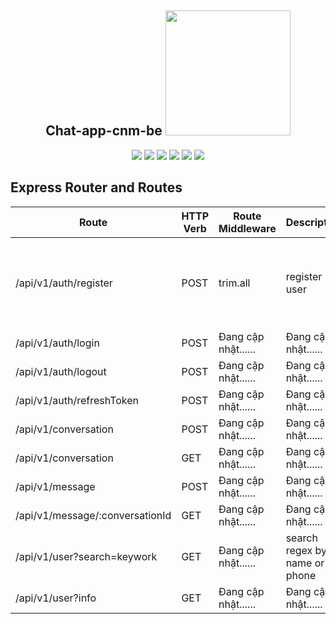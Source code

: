 <h2 align="center">Chat-app-cnm-be <img src="https://media.giphy.com/media/rsUGLKwgSvSxmq1VrZ/giphy.gif" width="200"></h2>
<p align="center">
<img src="https://img.shields.io/badge/-JavaScript-black?style=flat-square&logo=javascript"/>
<img src="https://img.shields.io/badge/-Nodejs-black?style=flat-square&logo=Node.js"/>
<img src="https://img.shields.io/badge/-Expressjs-black?style=flat-square&logo=Express.js"/>
<img src="https://img.shields.io/badge/-MongoDB-black?style=flat-square&logo=mongodb"/>
<img src="https://img.shields.io/badge/-Git-black?style=flat-square&logo=git"/>
<img src="https://img.shields.io/badge/-GitHub-black?style=flat-square&logo=github"/>
</p>

## Express Router and Routes

| Route                     | HTTP Verb | Route Middleware   | Description                          |input|output|
| --------------------------| --------- | ------------------ | ------------------------------------ |----|------|
| /api/v1/auth/register     | POST      | trim.all    |register user |{ "name":"string", "phone":"string", "password":"string", "dateOfBirth":"yyyy-MM-DD", "gender":"male or female" }| {message,accessToken,usser:{info....}}|
| /api/v1/auth/login        | POST      |  Đang cập nhật......    | Đang cập nhật......|
| /api/v1/auth/logout       | POST      |    Đang cập nhật......                 | Đang cập nhật......|
| /api/v1/auth/refreshToken | POST      |  Đang cập nhật......    | Đang cập nhật......|
| /api/v1/conversation | POST      |  Đang cập nhật......    | Đang cập nhật......|
| /api/v1/conversation | GET      |  Đang cập nhật......    | Đang cập nhật......|
| /api/v1/message | POST      |  Đang cập nhật......    | Đang cập nhật......|
| /api/v1/message/:conversationId | GET      |  Đang cập nhật......    | Đang cập nhật......|
| /api/v1/user?search=keywork | GET      |  Đang cập nhật......    | search regex by name or phone
| /api/v1/user?info | GET      |  Đang cập nhật......    | Đang cập nhật......|
